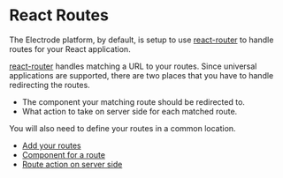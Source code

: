 # React Routes

The Electrode platform, by default, is setup to use [react-router] to handle routes for your React application.

[react-router] handles matching a URL to your routes.  Since universal applications are supported, there are two places that you have to handle redirecting the routes.

-   The component your matching route should be redirected to.
-   What action to take on server side for each matched route.

You will also need to define your routes in a common location.

-   [Add your routes](add-routes.md)
-   [Component for a route](route-component.md)
-   [Route action on server side](server-actions.md)

[react-router]: https://www.npmjs.com/package/react-router
